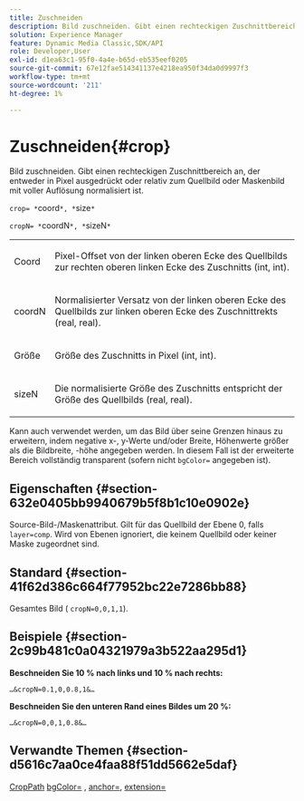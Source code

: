```yaml
---
title: Zuschneiden
description: Bild zuschneiden. Gibt einen rechteckigen Zuschnittbereich an, der entweder in Pixel ausgedrückt oder relativ zum Quellbild oder Maskenbild mit voller Auflösung normalisiert ist.
solution: Experience Manager
feature: Dynamic Media Classic,SDK/API
role: Developer,User
exl-id: d1ea63c1-95f0-4a4e-b65d-eb535eef0205
source-git-commit: 67e12fae514341137e4218ea950f34da0d9997f3
workflow-type: tm+mt
source-wordcount: '211'
ht-degree: 1%

---
```


# Zuschneiden{#crop}

Bild zuschneiden. Gibt einen rechteckigen Zuschnittbereich an, der entweder in Pixel ausgedrückt oder relativ zum Quellbild oder Maskenbild mit voller Auflösung normalisiert ist.

`crop= *`coord`*, *`size`*`

`cropN= *`coordN`*, *`sizeN`*`

<table id="simpletable_472A9AD67AA64419B0877B0535F8B14A"> 
 <tr class="strow"> 
  <td class="stentry"> <p><span class="codeph"> <span class="varname"> Coord</span></span> </p> </td> 
  <td class="stentry"> <p>Pixel-Offset von der linken oberen Ecke des Quellbilds zur rechten oberen linken Ecke des Zuschnitts (int, int). </p></td> 
 </tr> 
 <tr class="strow"> 
  <td class="stentry"> <p><span class="codeph"> <span class="varname"> coordN</span></span> </p> </td> 
  <td class="stentry"> <p>Normalisierter Versatz von der linken oberen Ecke des Quellbilds zur linken oberen Ecke des Zuschnittrekts (real, real). </p></td> 
 </tr> 
 <tr class="strow"> 
  <td class="stentry"> <p><span class="codeph"> <span class="varname"> Größe</span></span> </p></td> 
  <td class="stentry"> <p>Größe des Zuschnitts in Pixel (int, int). </p></td> 
 </tr> 
 <tr class="strow"> 
  <td class="stentry"> <p><span class="codeph"> <span class="varname"> sizeN</span></span> </p></td> 
  <td class="stentry"> <p>Die normalisierte Größe des Zuschnitts entspricht der Größe des Quellbilds (real, real). </p></td> 
 </tr> 
</table>

Kann auch verwendet werden, um das Bild über seine Grenzen hinaus zu erweitern, indem negative x-, y-Werte und/oder Breite, Höhenwerte größer als die Bildbreite, -höhe angegeben werden. In diesem Fall ist der erweiterte Bereich vollständig transparent (sofern nicht `bgColor=` angegeben ist).

## Eigenschaften {#section-632e0405bb9940679b5f8b1c10e0902e}

Source-Bild-/Maskenattribut. Gilt für das Quellbild der Ebene 0, falls `layer=comp`. Wird von Ebenen ignoriert, die keinem Quellbild oder keiner Maske zugeordnet sind.

## Standard {#section-41f62d386c664f77952bc22e7286bb88}

Gesamtes Bild ( `cropN=0,0,1,1`).

## Beispiele {#section-2c99b481c0a04321979a3b522aa295d1}

**Beschneiden Sie 10 % nach links und 10 % nach rechts:**

`…&cropN=0.1,0,0.8,1&…`

**Beschneiden Sie den unteren Rand eines Bildes um 20 %:**

`…&cropN=0,0,1,0.8&…`

## Verwandte Themen {#section-d5616c7aa0ce4faa88f51dd5662e5daf}

[CropPath](/help/aem-is-ir-api/is-api/http-ref/image-serving-api-ref/c-http-protocol-reference/c-command-reference/r-croppath.md) [bgColor=](../../../../../is-api/http-ref/image-serving-api-ref/c-http-protocol-reference/c-command-reference/r-bgcolor.md#reference-441371ba4ef54fe781887c5ae448f6ab) , [anchor=](../../../../../is-api/http-ref/image-serving-api-ref/c-http-protocol-reference/c-command-reference/r-anchor.md#reference-6661e548ab284b82828d8d94c8ddeb7c), [extension=](../../../../../is-api/http-ref/image-serving-api-ref/c-http-protocol-reference/c-command-reference/r-extend.md#reference-7e9156beb285459d830e2d56782a74ac)
